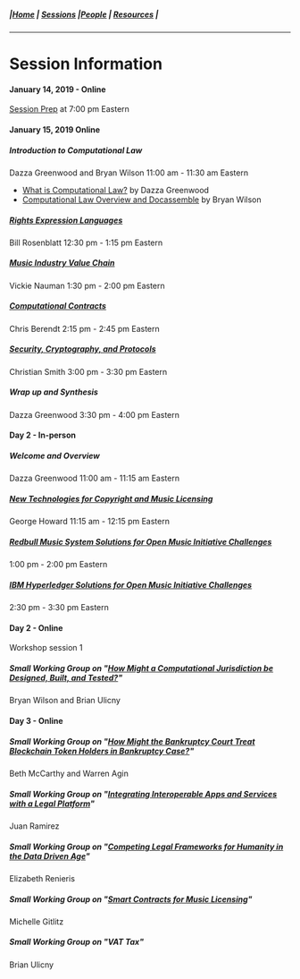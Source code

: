 ##### |[Home](https://mitmedialab.github.io/2019-MIT-Computational-Law-Course) | [Sessions](https://mitmedialab.github.io/2019-MIT-Computational-Law-Course/Session-Information) |[People](https://mitmedialab.github.io/2019-MIT-Computational-Law-Course/People) | [Resources](https://mitmedialab.github.io/2019-MIT-Computational-Law-Course/Resources) |
---------

# Session Information

#### January 14, 2019 - Online
[Session Prep](https://mitmedialab.github.io/2019-MIT-Computational-Law-Course/session-prep.html) at 7:00 pm Eastern

#### January 15, 2019 Online

##### Introduction to Computational Law
Dazza Greenwood and Bryan Wilson 
11:00 am - 11:30 am Eastern
* [What is Computational Law?](https://mitmedialab.github.io/2019-MIT-Computational-Law-Course/session-lecture-what-is-computational-law.html) by Dazza Greenwood
* [Computational Law Overview and Docassemble](https://mitmedialab.github.io/2019-MIT-Computational-Law-Course/session-lecture-computational-law-and-docassemble.html) by Bryan Wilson

##### [Rights Expression Languages](https://mitmedialab.github.io/2019-MIT-Computational-Law-Course/session-lecture-rights-expression-languages.html)
Bill Rosenblatt
12:30 pm - 1:15 pm Eastern

##### [Music Industry Value Chain](https://mitmedialab.github.io/2019-MIT-Computational-Law-Course/session-lecture-value-chain.html)
Vickie Nauman
1:30 pm - 2:00 pm Eastern

##### [Computational Contracts](https://mitmedialab.github.io/2019-MIT-Computational-Law-Course/session-lecture-computational-contracts.html)
Chris Berendt
2:15 pm - 2:45 pm Eastern

##### [Security, Cryptography, and Protocols](https://mitmedialab.github.io/2019-MIT-Computational-Law-Course/session-lecture-security-and-cryptography.html)
Christian Smith
3:00 pm - 3:30 pm Eastern

##### Wrap up and Synthesis
Dazza Greenwood
3:30 pm - 4:00 pm Eastern

#### Day 2 - In-person

##### Welcome and Overview
Dazza Greenwood
11:00 am - 11:15 am Eastern

##### [New Technologies for Copyright and Music Licensing](https://mitmedialab.github.io/2019-MIT-Computational-Law-Course/session-lecture-copyright.html)
George Howard
11:15 am - 12:15 pm Eastern

##### [Redbull Music System Solutions for Open Music Initiative Challenges](https://github.com/mitmedialab/2019-MIT-Computational-Law-Course/wiki/Technology:-Red-Bull)
1:00 pm - 2:00 pm Eastern

##### [IBM Hyperledger Solutions for Open Music Initiative Challenges](https://github.com/mitmedialab/2019-MIT-Computational-Law-Course/wiki/Technology:-IBM-Hyperledger)
2:30 pm - 3:30 pm Eastern

#### Day 2 - Online

Workshop session 1

##### Small Working Group on "[How Might a Computational Jurisdiction be Designed, Built, and Tested?](https://mitmedialab.github.io/2019-MIT-Computational-Law-Course/session-challenge-computational-jurisdiction.html)"
Bryan Wilson and Brian Ulicny 

#### Day 3 - Online

##### Small Working Group on "[How Might the Bankruptcy Court Treat Blockchain Token Holders in Bankruptcy Case?](https://github.com/mitmedialab/2019-MIT-Computational-Law-Course/wiki/Resources:-Dynamics-Design-Workshop)"
Beth McCarthy and Warren Agin

##### Small Working Group on "[Integrating Interoperable Apps and Services with a Legal Platform](https://mitmedialab.github.io/2019-MIT-Computational-Law-Course/session-lecture-interoperable-legal-apps-and-services)"
Juan Ramirez

##### Small Working Group on "[Competing Legal Frameworks for Humanity in the Data Driven Age](https://github.com/mitmedialab/2019-MIT-Computational-Law-Course/wiki/Session:-Competing-Legal-Frameworks-for-Humanity-in-the-Data-Driven-Age)"
Elizabeth Renieris

##### Small Working Group on "[Smart Contracts for Music Licensing](https://mitmedialab.github.io/2019-MIT-Computational-Law-Course/session-lecture-smart-contracts-and-the-law)"
Michelle Gitlitz

##### Small Working Group on "VAT Tax"
Brian Ulicny

